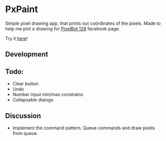# PxPaint

Simple pixel drawing app, that prints out coördinates of the pixels. Made to help me plot a drawing for [PixelBot 128](https://www.facebook.com/pixelbot128/) facebook page.

Try it [here](https://stofi.github.io/pxpaint)!

## Development

## Todo:

- Clear button
- Undo
- Number input min/max constrains
- Collapsable dialogs

## Discussion

- Implement the command pattern. Queue commands and draw pixels from queue.
